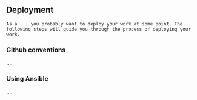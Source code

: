 ## Deployment
```{admonition} Draft
As a ... you probably want to deploy your work at some point. The following steps will guide you through the process of deploying your work.
```

### Github conventions
....

### Using Ansible
....